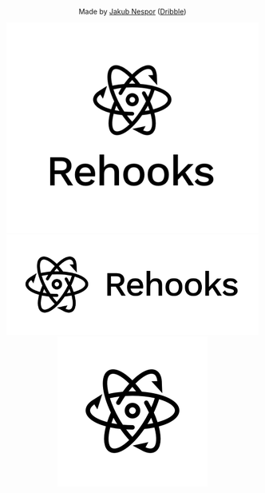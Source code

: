<div align="center">
  <p>
    Made by <a href="https://twitter.com/jakubnespor">Jakub Nespor</a>
    (<a href="https://dribbble.com/jakubnespor">Dribble</a>)
  </p>
  <img alt="Rehooks Logo Vertical" src="./PNG/Transparent/rehooks-logo-vertical@3x.png"/>
  <img alt="Rehooks Logo Horizontal" src="./PNG/Transparent/rehooks-logo-horizontal@3x.png"/>
  <img alt="Rehooks Mark" src="./PNG/Transparent/rehooks-mark@3x.png"/>
</div>
